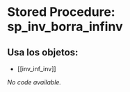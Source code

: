 # Stored Procedure: sp_inv_borra_infinv

## Usa los objetos:
- [[inv_inf_inv]]

*No code available.*
